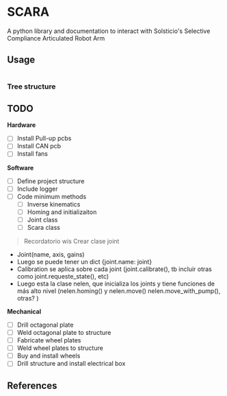# SCARA
A python library and documentation to interact with Solsticio's Selective 
Compliance Articulated Robot Arm

## Usage
#
### Tree structure

## TODO

**Hardware**
- [ ] Install Pull-up pcbs
- [ ] Install CAN pcb 
- [ ] Install fans

**Software**
- [ ] Define project structure
- [ ] Include logger 
- [ ] Code minimum methods
  * [ ] Inverse kinematics
  * [ ] Homing and initializaiton
  * [ ] Joint class 
  * [ ] Scara class
> Recordatorio wis
Crear clase joint
  + Joint(name, axis, gains)
  + Luego se puede tener un dict {joint.name: joint}
  + Calibration se aplica sobre cada joint (joint.calibrate(),
    tb incluir otras como joint.requeste_state(), etc)
  + Luego esta la clase nelen, que inicializa los joints y tiene
    funciones de más alto nivel (nelen.homing() y nelen.move()
    nelen.move_with_pump(), otras? )

**Mechanical** 
- [ ] Drill octagonal plate
- [ ] Weld octagonal plate to structure
- [ ] Fabricate wheel plates 
- [ ] Weld wheel plates to structure
- [ ] Buy and install wheels 
- [ ] Drill structure and install electrical box

## References

